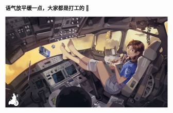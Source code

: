 ### 语气放平缓一点，大家都是打工的 🤔

![](https://raw.githubusercontent.com/bigbigbo/picgo/master/img/20201211113702.jpg)
<!--
**bigbigbo/bigbigbo** is a ✨ _special_ ✨ repository because its `README.md` (this file) appears on your GitHub profile.

Here are some ideas to get you started:

- 🔭 I’m currently working on ...
- 🌱 I’m currently learning ...
- 👯 I’m looking to collaborate on ...
- 🤔 I’m looking for help with ...
- 💬 Ask me about ...
- 📫 How to reach me: ...
- 😄 Pronouns: ...
- ⚡ Fun fact: ...
-->
